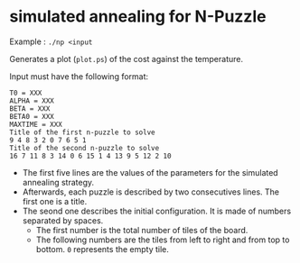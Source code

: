 # simulated annealing for N-Puzzle

Example : `./np <input`

Generates a plot (`plot.ps`) of the cost against the temperature.

Input must have the following format:

```
T0 = XXX
ALPHA = XXX
BETA = XXX
BETA0 = XXX
MAXTIME = XXX
Title of the first n-puzzle to solve
9 4 8 3 2 0 7 6 5 1
Title of the second n-puzzle to solve
16 7 11 8 3 14 0 6 15 1 4 13 9 5 12 2 10
```

* The first five lines are the values of the parameters for the simulated annealing strategy.
* Afterwards, each puzzle is described by two consecutives lines. The first one is a title.
* The seond one describes the initial configuration. It is made of numbers separated by spaces.
  * The first number is the total number of tiles of the board.
  * The following numbers are the tiles from left to right and from top to bottom. `0` represents the empty tile.
